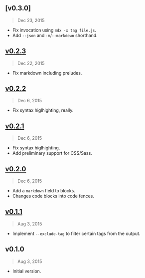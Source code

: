 ## [v0.3.0]
> Dec 23, 2015

* Fix invocation using `mdx -x tag file.js`.
* Add `--json` and `-m`/`--markdown` shorthand.

## [v0.2.3]
> Dec 22, 2015

* Fix markdown including preludes.

## [v0.2.2]
> Dec 6, 2015

* Fix syntax higlhighting, really.

## [v0.2.1]
> Dec 6, 2015

* Fix syntax higlhighting.
* Add preliminary support for CSS/Sass.

## [v0.2.0]
> Dec 6, 2015

* Add a `markdown` field to blocks.
* Changes code blocks into code fences.

## [v0.1.1]
> Aug  3, 2015

* Implement `--exclude-tag` to filter certain tags from the output.

## v0.1.0
> Aug  3, 2015

* Initial version.

[v0.1.1]: https://github.com/rstacruz/mdx/compare/v0.1.0...v0.1.1
[v0.2.0]: https://github.com/rstacruz/mdx/compare/v0.1.1...v0.2.0
[v0.2.1]: https://github.com/rstacruz/mdx/compare/v0.2.0...v0.2.1
[v0.2.2]: https://github.com/rstacruz/mdx/compare/v0.2.1...v0.2.2
[v0.2.3]: https://github.com/rstacruz/mdx/compare/v0.2.2...v0.2.3
